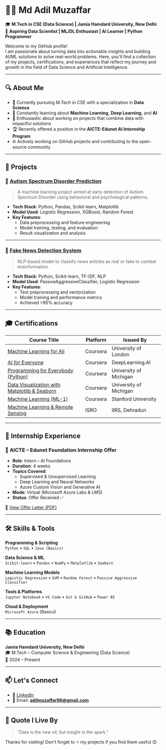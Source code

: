 # 👨‍💻 Md Adil Muzaffar

🎓 **M.Tech in CSE (Data Science) | Jamia Hamdard University, New Delhi**  
📌 **Aspiring Data Scientist | ML/DL Enthusiast | AI Learner | Python Programmer**

Welcome to my GitHub profile!  
I am passionate about turning data into actionable insights and building AI/ML solutions to solve real-world problems. Here, you'll find a collection of my projects, certifications, and experiences that reflect my journey and growth in the field of Data Science and Artificial Intelligence.

---

## 🔍 About Me

- 🔭 Currently pursuing M.Tech in CSE with a specialization in **Data Science**
- 🌱 Constantly learning about **Machine Learning**, **Deep Learning**, and **AI**
- 🧠 Enthusiastic about working on projects that combine data with impactful solutions
- 🏆 Recently offered a position in the **AICTE-Edunet AI Internship Program**
- 🌐 Actively working on GitHub projects and contributing to the open-source community

---

## 🧠 Projects

### 🔹 [Autism Spectrum Disorder Prediction](https://github.com/mdadilmuzaffar24/Autism_Predicition_ML_project)
> A machine learning project aimed at early detection of Autism Spectrum Disorder using behavioral and psychological patterns.

- **Tech Stack**: Python, Pandas, Scikit-learn, Matplotlib
- **Model Used**: Logistic Regression, XGBoost, Random Forest
- **Key Features**:
  - Data preprocessing and feature engineering
  - Model training, testing, and evaluation
  - Result visualization and analysis

---

### 🔹 [Fake News Detection System](https://github.com/mdadilmuzaffar24/Fake_News_Prediction)
> NLP-based model to classify news articles as real or fake to combat misinformation.

- **Tech Stack**: Python, Scikit-learn, TF-IDF, NLP
- **Model Used**: PassiveAggressiveClassifier, Logistic Regression
- **Key Features**:
  - Text preprocessing and vectorization
  - Model training and performance metrics
  - Achieved >95% accuracy

---

## 🎓 Certifications

| Course Title | Platform | Issued By |
|--------------|----------|------------|
| [Machine Learning for All](https://www.coursera.org/account/accomplishments/verify/9WTXD8TGMZX0) | Coursera | University of London |
| [AI for Everyone](https://www.coursera.org/account/accomplishments/verify/ZE4VP0X7GBCE) | Coursera | DeepLearning.AI |
| [Programming for Everybody (Python)](https://coursera.org/verify/Lr2PMRKN8YXHtSaf1z5jSx) | Coursera | University of Michigan |
| [Data Visualization with Matplotlib & Seaborn](https://coursera.org/verify/8q8UmxWs1uzxFSRHJXyqxo) | Coursera | University of Michigan |
| [Machine Learning (ML-1)](https://coursera.org/verify/4e635HiuLagSn4PdjJy9VG) | Coursera | Stanford University |
| [Machine Learning & Remote Sensing](https://drive.google.com/file/d/2JkXkyGJmiQe5BrqkWgioQ) | ISRO | IIRS, Dehradun |

---

## 💼 Internship Experience

### 📜 **AICTE – Edunet Foundation Internship Offer**
- **Role**: Intern – AI Foundations
- **Duration**: 4 weeks
- **Topics Covered**:
  - Supervised & Unsupervised Learning
  - Deep Learning and Neural Networks
  - Azure Custom Vision and Generative AI
- **Mode**: Virtual (Microsoft Azure Labs & LMS)
- **Status**: Offer Received ✅

📄 [View Offer Letter (PDF)](https://github.com/mdadilmuzaffar24/mdadilmuzaffar24/blob/main/assets/offer_letter.pdf)

---

## 🛠️ Skills & Tools

**Programming & Scripting**  
`Python` • `SQL` • `Java (Basics)`

**Data Science & ML**  
`Scikit-learn` • `Pandas` • `NumPy` • `Matplotlib` • `Seaborn`

**Machine Learning Models**  
`Logistic Regression` • `SVM` • `Random Forest` • `Passive Aggressive Classifier`

**Tools & Platforms**  
`Jupyter Notebook` • `VS Code` • `Git & GitHub` • `Power BI`

**Cloud & Deployment**  
`Microsoft Azure` (Basics)

---

## 📚 Education

**Jamia Hamdard University, New Delhi**  
🎓 M.Tech – Computer Science & Engineering (Data Science)  
📅 2024 – Present

---

## 📫 Let's Connect

- 🔗 [LinkedIn](www.linkedin.com/in/md-adil-muzaffar)
- 📧 Email: **adilmuzaffar96@gmail.com**

---

## 📌 Quote I Live By

> “Data is the new oil, but insight is the spark.”

Thanks for visiting! Don't forget to ⭐️ my projects if you find them useful 😊


